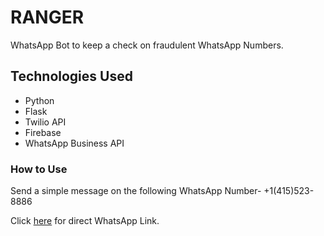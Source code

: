 # RANGER
WhatsApp Bot to keep a check on fraudulent WhatsApp Numbers.

## Technologies Used
- Python
- Flask
- Twilio API
- Firebase
- WhatsApp Business API

### How to Use
Send a simple message on the following WhatsApp Number- +1(415)523-8886

Click [here](https://api.whatsapp.com/send?phone=+14155238886&lang=en) for direct WhatsApp Link.


